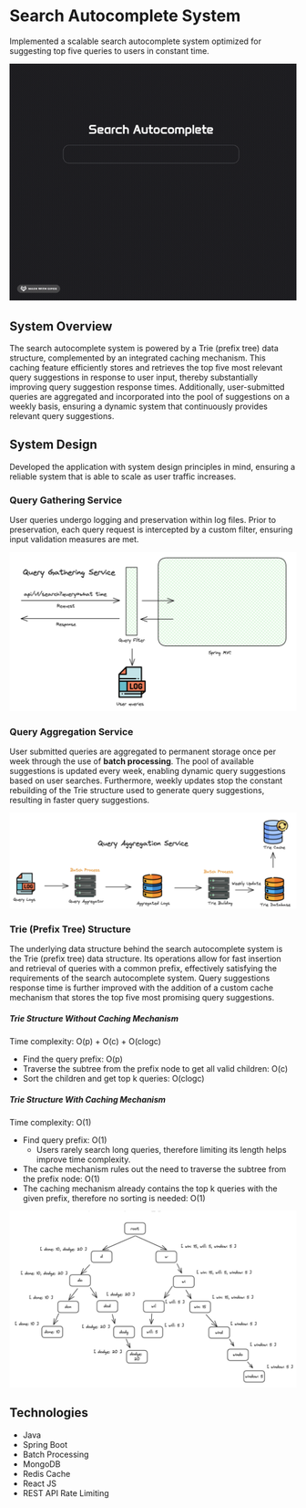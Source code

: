 # Search Autocomplete System

Implemented a scalable search autocomplete system optimized for suggesting top five queries to users in constant time.

![alt text](./app-demo.gif)

## System Overview

The search autocomplete system is powered by a Trie (prefix tree) data structure, complemented by an integrated 
caching mechanism. This caching feature efficiently stores and retrieves the top five most relevant query suggestions in response 
to user input, thereby substantially improving query suggestion response times. Additionally, user-submitted queries are aggregated 
and incorporated into the pool of suggestions on a weekly basis, ensuring a dynamic system that continuously provides relevant query 
suggestions.

## System Design
Developed the application with system design principles in mind, ensuring a reliable system that is able to scale as user traffic increases.



### Query Gathering Service
User queries undergo logging and preservation within log files. Prior to preservation, each query request is intercepted 
by a custom filter, ensuring input validation measures are met.

![Query gathering service](./assets/query-gathering.png)

### Query Aggregation Service
User submitted queries are aggregated to permanent storage once per week through the use of **batch processing**. The pool of available suggestions is 
updated every week, enabling dynamic query suggestions based on user searches. Furthermore, weekly updates stop the constant
rebuilding of the Trie structure used to generate query suggestions, resulting in faster query suggestions.

![Query aggregation service](./assets/query-aggregation.png)

### Trie (Prefix Tree) Structure
The underlying data structure behind the search autocomplete system is the Trie (prefix tree) data structure.
Its operations allow for fast insertion and retrieval of queries with a common prefix, effectively satisfying the requirements of the search
autocomplete system. Query suggestions response time is further improved with the addition of a custom cache mechanism that 
stores the top five most promising query suggestions.

##### Trie Structure Without Caching Mechanism
Time complexity: O(p) + O(c) + O(clogc)
- Find the query prefix: O(p)
- Traverse the subtree from the prefix node to get all valid children: O(c)
- Sort the children and get top k queries: O(clogc)

##### Trie Structure With Caching Mechanism
Time complexity: O(1)
- Find query prefix: O(1)
  - Users rarely search long queries, therefore limiting its length helps improve time complexity.
- The cache mechanism rules out the need to traverse the subtree from the prefix node: O(1)
- The caching mechanism already contains the top k queries with the given prefix, therefore no sorting is needed: O(1)

![Trie structure](./assets/trie-structure.png)

## Technologies
- Java
- Spring Boot
- Batch Processing
- MongoDB
- Redis Cache
- React JS
- REST API Rate Limiting

